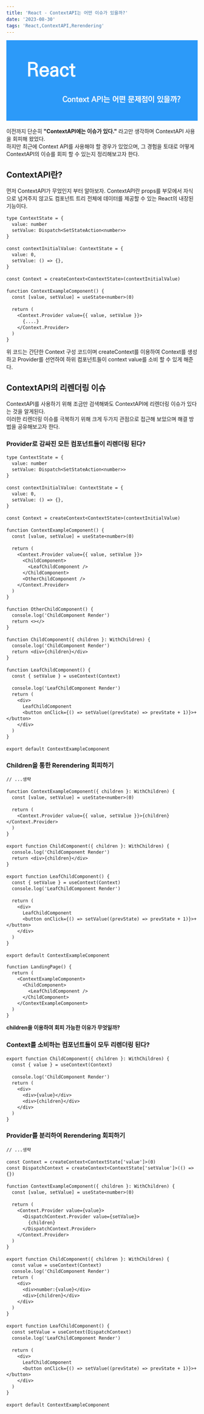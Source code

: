 ```yaml
---
title: 'React - ContextAPI는 어떤 이슈가 있을까?'
date: '2023-08-30'
tags: 'React,ContextAPI,Rerendering'
---
```


![banner](./react-context-api-issue-img/banner.png)

이전까지 단순히 **"ContextAPI에는 이슈가 있다."** 라고만 생각하며 ContextAPI 사용을 회피해 왔었다.  
하지만 최근에 Context API를 사용해야 할 경우가 있었으며, 그 경험을 토대로 어떻게 ContextAPI의 이슈를 회피 할 수 있는지 정리해보고자 한다.

## ContextAPI란?

먼저 ContextAPI가 무었인지 부터 알아보자.
ContextAPI란 props를 부모에서 자식으로 넘겨주지 않고도 컴포넌트 트리 전체에 데이터를 제공할 수 있는 React의 내장된 기능이다.

```tsx
type ContextState = {
  value: number
  setValue: Dispatch<SetStateAction<number>>
}

const contextInitialValue: ContextState = {
  value: 0,
  setValue: () => {},
}

const Context = createContext<ContextState>(contextInitialValue)

function ContextExampleComponent() {
  const [value, setValue] = useState<number>(0)

  return (
    <Context.Provider value={{ value, setValue }}>
      {....}
    </Context.Provider>
  )
}
```

위 코드는 간단한 Context 구성 코드이며 createContext를 이용하여 Context를 생성하고
Provider를 선언하여 하위 컴포넌트들이 context value를 소비 할 수 있게 해준다.

## ContextAPI의 리렌더링 이슈

ContextAPI를 사용하기 위해 조금만 검색해봐도 ContextAPI에 리렌더링 이슈가 있다는 것을 알게된다.  
이러한 리렌더링 이슈를 극복하기 위해 크게 두가지 관점으로 접근해 보았으며 해결 방법을 공유해보고자 한다.

### Provider로 감싸진 모든 컴포넌트들이 리렌더링 된다?

```tsx
type ContextState = {
  value: number
  setValue: Dispatch<SetStateAction<number>>
}

const contextInitialValue: ContextState = {
  value: 0,
  setValue: () => {},
}

const Context = createContext<ContextState>(contextInitialValue)

function ContextExampleComponent() {
  const [value, setValue] = useState<number>(0)

  return (
    <Context.Provider value={{ value, setValue }}>
      <ChildComponent>
        <LeafChildComponent />
      </ChildComponent>
      <OtherChildComponent />
    </Context.Provider>
  )
}

function OtherChildComponent() {
  console.log('ChildComponent Render')
  return <></>
}

function ChildComponent({ children }: WithChildren) {
  console.log('ChildComponent Render')
  return <div>{children}</div>
}

function LeafChildComponent() {
  const { setValue } = useContext(Context)

  console.log('LeafChildComponent Render')
  return (
    <div>
      LeafChildComponent
      <button onClick={() => setValue((prevState) => prevState + 1)}>+</button>
    </div>
  )
}

export default ContextExampleComponent
```

### Children을 통한 Rerendering 회피하기

```tsx
// ...생략

function ContextExampleComponent({ children }: WithChildren) {
  const [value, setValue] = useState<number>(0)

  return (
    <Context.Provider value={{ value, setValue }}>{children}</Context.Provider>
  )
}

export function ChildComponent({ children }: WithChildren) {
  console.log('ChildComponent Render')
  return <div>{children}</div>
}

export function LeafChildComponent() {
  const { setValue } = useContext(Context)
  console.log('LeafChildComponent Render')

  return (
    <div>
      LeafChildComponent
      <button onClick={() => setValue((prevState) => prevState + 1)}>+</button>
    </div>
  )
}

export default ContextExampleComponent
```

```tsx
function LandingPage() {
  return (
    <ContextExampleComponent>
      <ChildComponent>
        <LeafChildComponent />
      </ChildComponent>
    </ContextExampleComponent>
  )
}
```

**children을 이용하여 회피 가능한 이유가 무엇일까?**

### Context를 소비하는 컴포넌트들이 모두 리렌더링 된다?

```tsx
export function ChildComponent({ children }: WithChildren) {
  const { value } = useContext(Context)

  console.log('ChildComponent Render')
  return (
    <div>
      <div>{value}</div>
      <div>{children}</div>
    </div>
  )
}
```

### Provider를 분리하여 Rerendering 회피하기

```tsx
// ...생략

const Context = createContext<ContextState['value']>(0)
const DispatchContext = createContext<ContextState['setValue']>(() => {})

function ContextExampleComponent({ children }: WithChildren) {
  const [value, setValue] = useState<number>(0)

  return (
    <Context.Provider value={value}>
      <DispatchContext.Provider value={setValue}>
        {children}
      </DispatchContext.Provider>
    </Context.Provider>
  )
}

export function ChildComponent({ children }: WithChildren) {
  const value = useContext(Context)
  console.log('ChildComponent Render')
  return (
    <div>
      <div>number:{value}</div>
      <div>{children}</div>
    </div>
  )
}

export function LeafChildComponent() {
  const setValue = useContext(DispatchContext)
  console.log('LeafChildComponent Render')

  return (
    <div>
      LeafChildComponent
      <button onClick={() => setValue((prevState) => prevState + 1)}>+</button>
    </div>
  )
}

export default ContextExampleComponent
```
